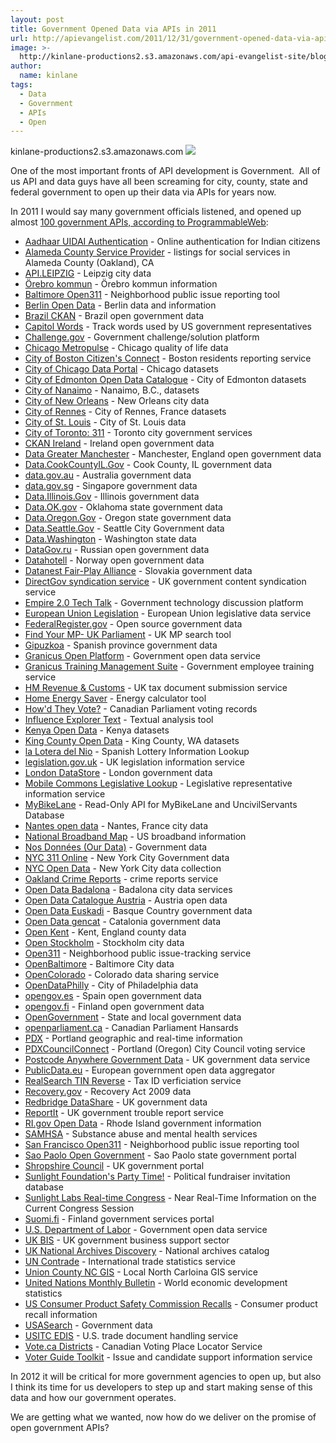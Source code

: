 ```yaml
---
layout: post
title: Government Opened Data via APIs in 2011
url: http://apievangelist.com/2011/12/31/government-opened-data-via-apis-in-2011/
image: >-
  http://kinlane-productions2.s3.amazonaws.com/api-evangelist-site/blog/data-gov-logo-empowering-people.jpg
author:
  name: kinlane
tags:
  - Data
  - Government
  - APIs
  - Open
---
```

kinlane-productions2.s3.amazonaws.com [![](http://kinlane-productions.s3.amazonaws.com/api-evangelist/federal-government/data-gov-logo-empowering-people.jpg)](http://data.gov)

One of the most important fronts of API development is Government.  All of us API and data guys have all been screaming for city, county, state and federal government to open up their data via APIs for years now. 

In 2011 I would say many government officials listened, and opened up almost [100 government APIs, according to ProgrammableWeb](http://www.programmableweb.com/apis/directory/1?apicat=Government&maxdays=360 "100 government APIs"):

*   [Aadhaar UIDAI Authentication](http://www.programmableweb.com/api/aadhaar-uidai-authentication) - Online authentication for Indian citizens
*   [Alameda County Service Provider](http://www.programmableweb.com/api/alameda-county-service-provider) - listings for social services in Alameda County (Oakland), CA
*   [API.LEIPZIG](http://www.programmableweb.com/api/api.leipzig) - Leipzig city data
*   [Örebro kommun](http://www.programmableweb.com/api/rebro-kommun) - Örebro kommun information
*   [Baltimore Open311](http://www.programmableweb.com/api/baltimore-open311) - Neighborhood public issue reporting tool
*   [Berlin Open Data](http://www.programmableweb.com/api/berlin-open-data) - Berlin data and information
*   [Brazil CKAN](http://www.programmableweb.com/api/brazil-ckan) - Brazil open government data
*   [Capitol Words](http://www.programmableweb.com/api/capitol-words) - Track words used by US government representatives
*   [Challenge.gov](http://www.programmableweb.com/api/challenge.gov) - Government challenge/solution platform
*   [Chicago Metropulse](http://www.programmableweb.com/api/chicago-metropulse) - Chicago quality of life data
*   [City of Boston Citizen's Connect](http://www.programmableweb.com/api/city-of-boston-citizens-connect) - Boston residents reporting service
*   [City of Chicago Data Portal](http://www.programmableweb.com/api/city-of-chicago-data-portal) - Chicago datasets
*   [City of Edmonton Open Data Catalogue](http://www.programmableweb.com/api/city-of-edmonton-open-data-catalogue) - City of Edmonton datasets
*   [City of Nanaimo](http://www.programmableweb.com/api/city-of-nanaimo) - Nanaimo, B.C., datasets
*   [City of New Orleans](http://www.programmableweb.com/api/city-of-new-orleans) - New Orleans city data
*   [City of Rennes](http://www.programmableweb.com/api/city-of-rennes) - City of Rennes, France datasets
*   [City of St. Louis](http://www.programmableweb.com/api/city-of-st.-louis) - City of St. Louis data
*   [City of Toronto: 311](http://www.programmableweb.com/api/city-of-toronto-311) - Toronto city government services
*   [CKAN Ireland](http://www.programmableweb.com/api/ckan-ireland) - Ireland open government data
*   [Data Greater Manchester](http://www.programmableweb.com/api/data-greater-manchester) - Manchester, England open government data
*   [Data.CookCountyIL.Gov](http://www.programmableweb.com/api/data.cookcountyil.gov) - Cook County, IL government data
*   [data.gov.au](http://www.programmableweb.com/api/data.gov.au) - Australia government data
*   [data.gov.sg](http://www.programmableweb.com/api/data.gov.sg) - Singapore government data
*   [Data.Illinois.Gov](http://www.programmableweb.com/api/data.illinois.gov) - Illinois government data
*   [Data.OK.gov](http://www.programmableweb.com/api/data.ok.gov) - Oklahoma state government data
*   [Data.Oregon.Gov](http://www.programmableweb.com/api/data.oregon.gov) - Oregon state government data
*   [Data.Seattle.Gov](http://www.programmableweb.com/api/data.seattle.gov) - Seattle City Government data
*   [Data.Washington](http://www.programmableweb.com/api/data.washington) - Washington state data
*   [DataGov.ru](http://www.programmableweb.com/api/datagov.ru) - Russian open government data
*   [Datahotell](http://www.programmableweb.com/api/datahotell) - Norway open government data
*   [Datanest Fair-Play Alliance](http://www.programmableweb.com/api/datanest-fair-play-alliance) - Slovakia government data
*   [DirectGov syndication service](http://www.programmableweb.com/api/directgov-syndication-service) - UK government content syndication service
*   [Empire 2.0 Tech Talk](http://www.programmableweb.com/api/empire-2.0-tech-talk) - Government technology discussion platform
*   [European Union Legislation](http://www.programmableweb.com/api/european-union-legislation) - European Union legislative data service
*   [FederalRegister.gov](http://www.programmableweb.com/api/federalregister.gov) - Open source government data
*   [Find Your MP- UK Parliament](http://www.programmableweb.com/api/find-your-mp-uk-parliament) - UK MP search tool
*   [Gipuzkoa](http://www.programmableweb.com/api/gipuzkoa) - Spanish province government data
*   [Granicus Open Platform](http://www.programmableweb.com/api/granicus-open-platform) - Government open data service
*   [Granicus Training Management Suite](http://www.programmableweb.com/api/granicus-training-management-suite) - Government employee training service
*   [HM Revenue & Customs](http://www.programmableweb.com/api/hm-revenue-customs) - UK tax document submission service
*   [Home Energy Saver](http://www.programmableweb.com/api/home-energy-saver) - Energy calculator tool
*   [How'd They Vote?](http://www.programmableweb.com/api/howd-they-vote) - Canadian Parliament voting records
*   [Influence Explorer Text](http://www.programmableweb.com/api/influence-explorer-text) - Textual analysis tool
*   [Kenya Open Data](http://www.programmableweb.com/api/kenya-open-data) - Kenya datasets
*   [King County Open Data](http://www.programmableweb.com/api/king-county-open-data) - King County, WA datasets
*   [la Lotera del Nio](http://www.programmableweb.com/api/la-lotera-del-nio) - Spanish Lottery Information Lookup
*   [legislation.gov.uk](http://www.programmableweb.com/api/legislation.gov.uk) - UK legislation information service
*   [London DataStore](http://www.programmableweb.com/api/london-datastore) - London government data
*   [Mobile Commons Legislative Lookup](http://www.programmableweb.com/api/mobile-commons-legislative-lookup) - Legislative representative information service
*   [MyBikeLane](http://www.programmableweb.com/api/mybikelane) - Read-Only API for MyBikeLane and UncivilServants Database
*   [Nantes open data](http://www.programmableweb.com/api/nantes-open-data) - Nantes, France city data
*   [National Broadband Map](http://www.programmableweb.com/api/national-broadband-map) - US broadband information
*   [Nos Données (Our Data)](http://www.programmableweb.com/api/nos-donnes-our-data) - Government data
*   [NYC 311 Online](http://www.programmableweb.com/api/nyc-311-online) - New York City Government data
*   [NYC Open Data](http://www.programmableweb.com/api/nyc-open-data) - New York City data collection
*   [Oakland Crime Reports](http://www.programmableweb.com/api/oakland-crime-reports) - crime reports service
*   [Open Data Badalona](http://www.programmableweb.com/api/open-data-badalona) - Badalona city data services
*   [Open Data Catalogue Austria](http://www.programmableweb.com/api/open-data-catalogue-austria) - Austria open data
*   [Open Data Euskadi](http://www.programmableweb.com/api/open-data-euskadi) - Basque Country government data
*   [Open Data gencat](http://www.programmableweb.com/api/open-data-gencat) - Catalonia government data
*   [Open Kent](http://www.programmableweb.com/api/open-kent) - Kent, England county data
*   [Open Stockholm](http://www.programmableweb.com/api/open-stockholm) - Stockholm city data
*   [Open311](http://www.programmableweb.com/api/open311) - Neighborhood public issue-tracking service
*   [OpenBaltimore](http://www.programmableweb.com/api/openbaltimore) - Baltimore City data
*   [OpenColorado](http://www.programmableweb.com/api/opencolorado) - Colorado data sharing service
*   [OpenDataPhilly](http://www.programmableweb.com/api/opendataphilly) - City of Philadelphia data
*   [opengov.es](http://www.programmableweb.com/api/opengov.es) - Spain open government data
*   [opengov.fi](http://www.programmableweb.com/api/opengov.fi) - Finland open government data
*   [OpenGovernment](http://www.programmableweb.com/api/opengovernment) - State and local government data
*   [openparliament.ca](http://www.programmableweb.com/api/openparliament.ca) - Canadian Parliament Hansards
*   [PDX](http://www.programmableweb.com/api/pdx) - Portland geographic and real-time information
*   [PDXCouncilConnect](http://www.programmableweb.com/api/pdxcouncilconnect) - Portland (Oregon) City Council voting service
*   [Postcode Anywhere Government Data](http://www.programmableweb.com/api/postcode-anywhere-government-data) - UK government data service
*   [PublicData.eu](http://www.programmableweb.com/api/publicdata.eu) - European government open data aggregator
*   [RealSearch TIN Reverse](http://www.programmableweb.com/api/realsearch-tin-reverse) - Tax ID verficiation service
*   [Recovery.gov](http://www.programmableweb.com/api/recovery.gov) - Recovery Act 2009 data
*   [Redbridge DataShare](http://www.programmableweb.com/api/redbridge-datashare) - UK government data
*   [ReportIt](http://www.programmableweb.com/api/reportit) - UK government trouble report service
*   [RI.gov Open Data](http://www.programmableweb.com/api/ri.gov-open-data) - Rhode Island government information
*   [SAMHSA](http://www.programmableweb.com/api/samhsa) - Substance abuse and mental health services
*   [San Francisco Open311](http://www.programmableweb.com/api/san-francisco-open311) - Neighborhood public issue reporting tool
*   [Sao Paolo Open Government](http://www.programmableweb.com/api/sao-paolo-open-government) - Sao Paolo state government portal
*   [Shropshire Council](http://www.programmableweb.com/api/shropshire-council) - UK government portal
*   [Sunlight Foundation's Party Time!](http://www.programmableweb.com/api/sunlight-foundations-party-time) - Political fundraiser invitation database
*   [Sunlight Labs Real-time Congress](http://www.programmableweb.com/api/sunlight-labs-real-time-congress) - Near Real-Time Information on the Current Congress Session
*   [Suomi.fi](http://www.programmableweb.com/api/suomi.fi) - Finland government services portal
*   [U.S. Department of Labor](http://www.programmableweb.com/api/u.s.-department-of-labor) - Government open data service
*   [UK BIS](http://www.programmableweb.com/api/uk-bis) - UK government business support sector
*   [UK National Archives Discovery](http://www.programmableweb.com/api/uk-national-archives-discovery) - National archives catalog
*   [UN Contrade](http://www.programmableweb.com/api/un-contrade) - International trade statistics service
*   [Union County NC GIS](http://www.programmableweb.com/api/union-county-nc-gis) - Local North Carloina GIS service
*   [United Nations Monthly Bulletin](http://www.programmableweb.com/api/united-nations-monthly-bulletin) - World economic development statistics
*   [US Consumer Product Safety Commission Recalls](http://www.programmableweb.com/api/us-consumer-product-safety-commission-recalls) - Consumer product recall information
*   [USASearch](http://www.programmableweb.com/api/usasearch) - Government data
*   [USITC EDIS](http://www.programmableweb.com/api/usitc-edis) - U.S. trade document handling service
*   [Vote.ca Districts](http://www.programmableweb.com/api/vote.ca-districts) - Canadian Voting Place Locator Service
*   [Voter Guide Toolkit](http://www.programmableweb.com/api/voter-guide-toolkit) - Issue and candidate support information service

In 2012 it will be critical for more government agencies to open up, but also I think its time for us developers to step up and start making sense of this data and how our government operates.

We are getting what we wanted, now how do we deliver on the promise of open government APIs?